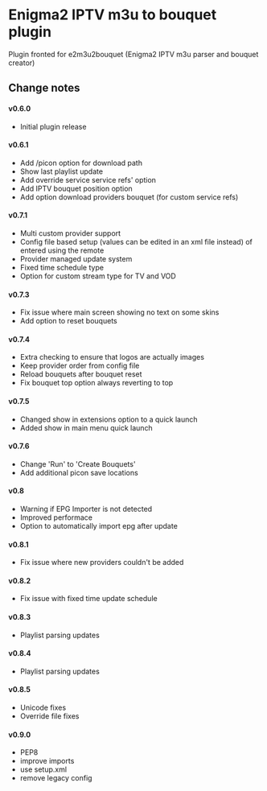# Enigma2 IPTV m3u to bouquet plugin

Plugin fronted for e2m3u2bouquet (Enigma2 IPTV m3u parser and bouquet creator)

## Change notes
#### v0.6.0
* Initial plugin release

#### v0.6.1
* Add /picon option for download path
* Show last playlist update
* Add override service service refs' option
* Add IPTV bouquet position option
* Add option download providers bouquet (for custom service refs)

#### v0.7.1
* Multi custom provider support
* Config file based setup (values can be edited in an xml file instead)
of entered using the remote
* Provider managed update system
* Fixed time schedule type
* Option for custom stream type for TV and VOD

#### v0.7.3
* Fix issue where main screen showing no text on some skins
* Add option to reset bouquets

#### v0.7.4
* Extra checking to ensure that logos are actually images
* Keep provider order from config file
* Reload bouquets after bouquet reset
* Fix bouquet top option always reverting to top

#### v0.7.5
* Changed show in extensions option to a quick launch
* Added show in main menu quick launch

#### v0.7.6
* Change 'Run' to 'Create Bouquets'
* Add additional picon save locations

#### v0.8
* Warning if EPG Importer is not detected
* Improved performace
* Option to automatically import epg after update

#### v0.8.1
* Fix issue where new providers couldn't be added

#### v0.8.2
* Fix issue with fixed time update schedule

#### v0.8.3
* Playlist parsing updates

#### v0.8.4
* Playlist parsing updates

#### v0.8.5
* Unicode fixes
* Override file fixes

#### v0.9.0
* PEP8
* improve imports
* use setup.xml
* remove legacy config
